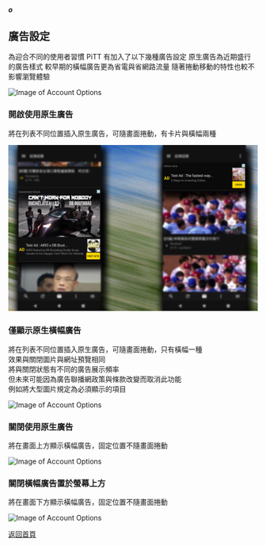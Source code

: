 ##### o
## 廣告設定

為迎合不同的使用者習慣
PiTT 有加入了以下幾種廣告設定
原生廣告為近期盛行的廣告樣式
較早期的橫幅廣告更為省電與省網路流量
隨著捲動移動的特性也較不影響瀏覽體驗

![Image of Account Options](../v1/images/ad_settings.png) 


### 開啟使用原生廣告

將在列表不同位置插入原生廣告，可隨畫面捲動，有卡片與橫幅兩種

![Image of Account Options](../v1/images/ad_native.png) 

### 僅顯示原生橫幅廣告

將在列表不同位置插入原生廣告，可隨畫面捲動，只有橫幅一種  
效果與關閉圖片與網址預覽相同  
將與關閉狀態有不同的廣告展示頻率  
但未來可能因為廣告聯播網政策與條款改變而取消此功能  
例如將大型圖片規定為必須顯示的項目

![Image of Account Options](../v1/images/ad_native_banner.png) 

### 關閉使用原生廣告

將在畫面上方顯示橫幅廣告，固定位置不隨畫面捲動

![Image of Account Options](../v1/images/ad_banner_top.png) 

### 關閉橫幅廣告置於螢幕上方

將在畫面下方顯示橫幅廣告，固定位置不隨畫面捲動

![Image of Account Options](../v1/images/ad_banner_bottom.png) 

  
[返回首頁](https://kimieno.github.io/android.pitt) 